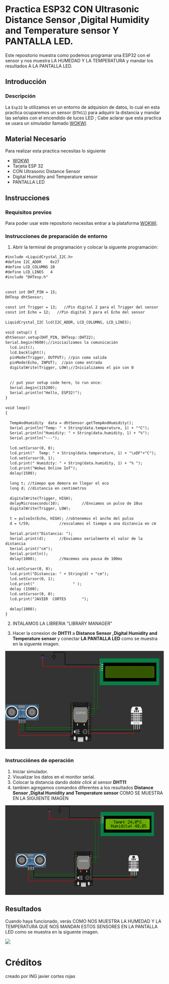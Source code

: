 # Practica ESP32 CON Ultrasonic  Distance Sensor ,Digital Humidity and Temperature sensor Y PANTALLA LED.
Este repositorio muestra como podemos programar una ESP32 con el sensor  y nos muestra  LA HUMEDAD Y LA TEMPERATURA y mandar los resultados A LA PANTALLA LED.


## Introducción

### Descripción

La ```Esp32``` la utilizamos en un entorno de adquision de datos, lo cual en esta practica ocuparemos un sensor (```DTH11```) para adquirir la distancia y mandar las señales con el encendido de luces  LED ; Cabe aclarar que esta practica se usara un simulador llamado [WOKWI](https://https://wokwi.com/).


## Material Necesario

Para realizar esta practica necesitas lo siguiente

- [WOKWI](https://https://wokwi.com/)
- Tarjeta ESP 32
- CON Ultrasonic  Distance Sensor 
- Digital Humidity and Temperature sensor 
- PANTALLA LED


## Instrucciones

### Requisitos previos

Para poder usar este repositorio necesitas entrar a la plataforma [WOKWI](https://https://wokwi.com/).


### Instrucciones de preparación de entorno 

1. Abrir la terminal de programación y colocar la siguente programación:

```
#include <LiquidCrystal_I2C.h>
#define I2C_ADDR    0x27
#define LCD_COLUMNS 20
#define LCD_LINES   4
#include "DHTesp.h"


const int DHT_PIN = 15;
DHTesp dhtSensor;

const int Trigger = 13;   //Pin digital 2 para el Trigger del sensor
const int Echo = 12;   //Pin digital 3 para el Echo del sensor

LiquidCrystal_I2C lcd(I2C_ADDR, LCD_COLUMNS, LCD_LINES);

void setup() {
dhtSensor.setup(DHT_PIN, DHTesp::DHT22);
Serial.begin(9600);//iniciailzamos la comunicación
  lcd.init();
  lcd.backlight();
  pinMode(Trigger, OUTPUT); //pin como salida
  pinMode(Echo, INPUT);  //pin como entrada
  digitalWrite(Trigger, LOW);//Inicializamos el pin con 0


  // put your setup code here, to run once:
  Serial.begin(115200);
  Serial.println("Hello, ESP32!");
}

void loop()
{
  
  TempAndHumidity  data = dhtSensor.getTempAndHumidity();
  Serial.println("Temp: " + String(data.temperature, 1) + "°C");
  Serial.println("Humidity: " + String(data.humidity, 1) + "%");
  Serial.println("---");
  
  lcd.setCursor(0, 0);
  lcd.print("  Temp: " + String(data.temperature, 1) + "\xDF"+"C");
  lcd.setCursor(0, 1);
  lcd.print(" Humidity: " + String(data.humidity, 1) + "% ");
  lcd.print("Wokwi Online IoT");
  delay(1500);

  long t; //timepo que demora en llegar el eco
  long d; //distancia en centimetros

  digitalWrite(Trigger, HIGH);
  delayMicroseconds(10);          //Enviamos un pulso de 10us
  digitalWrite(Trigger, LOW);
  
  t = pulseIn(Echo, HIGH); //obtenemos el ancho del pulso
  d = t/59;             //escalamos el tiempo a una distancia en cm
  
  Serial.print("Distancia: ");
  Serial.print(d);      //Enviamos serialmente el valor de la distancia
  Serial.print("cm");
  Serial.println();
  delay(1000);          //Hacemos una pausa de 100ms

 lcd.setCursor(0, 0);
  lcd.print("Distancia: " + String(d) + "cm");
  lcd.setCursor(0, 1);
  lcd.print("                 " );
  delay (1500);
  lcd.setCursor(0, 0);
  lcd.print("JAVIER  CORTES       ");

  delay(1000);
}

```
2. INTALAMOS LA LIBRERIA "LIBRARY MANAGER"


3. Hacer la conexion de **DHT11** a **Distance Sensor ,Digital Humidity and Temperature sensor**  y conectar  **LA PANTALLA LED** como se muestra en la siguente imagen.

![](https://github.com/javsCOR/SENSOR-HUMEDAD.TEMPERATURA/blob/main/IMAGEN%201.png?raw=true)

### Instrucciónes de operación

1. Iniciar simulador.
2. Visualizar los datos en el monitor serial.
3. Colocar la distancia dando *doble click* al sensor **DHT11** 
4. tambien  agregamos comandos diferentes a los resultados  **Distance Sensor ,Digital Humidity and Temperature sensor** COMO SE MUESTRA EN LA SIGUIENTE  IMAGEN 

![](https://github.com/javsCOR/SENSOR-HUMEDAD.TEMPERATURA/blob/main/IMAGEN%202%20EN%20ACCION.png?raw=true)


## Resultados

Cuando haya funcionado, verás COMO NOS MUESTRA LA HUMEDAD Y LA TEMPERATURA QUE NOS MANDAN ESTOS SENSORES EN LA PANTALLA LED   como se muestra en la siguente imagen.

![](hhttps://github.com/javsCOR/SENSOR-HUMEDAD.TEMPERATURA/blob/main/IMAGEN%202%20EN%20ACCION.png?raw=true)







# Créditos

creado por ING javier cortes rojas
